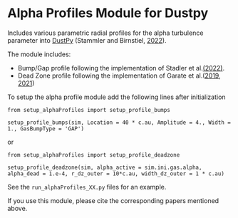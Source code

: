 # Alpha Profiles Module for Dustpy

Includes various parametric radial profiles for the alpha turbulence parameter into [DustPy](https://github.com/stammler/dustpy) (Stammler and Birnstiel, [2022](https://ui.adsabs.harvard.edu/abs/2022ApJ...935...35S/abstract)).

The module includes:
* Bump/Gap profile following the implementation of Stadler et al.[(2022)](https://ui.adsabs.harvard.edu/abs/2022A%26A...668A.104S/abstract).
* Dead Zone profile following the implementation of Garate et al.([2019](https://ui.adsabs.harvard.edu/abs/2019ApJ...871...53G/abstract), [2021](https://ui.adsabs.harvard.edu/abs/2021A%26A...655A..18G/abstract))


To setup the alpha profile module add the following lines after initialization

`from setup_alphaProfiles import setup_profile_bumps`

`setup_profile_bumps(sim, Location = 40 * c.au, Amplitude = 4., Width = 1., GasBumpType = 'GAP')`


or



`from setup_alphaProfiles import setup_profile_deadzone`

`setup_profile_deadzone(sim, alpha_active = sim.ini.gas.alpha, alpha_dead = 1.e-4, r_dz_outer = 10*c.au, width_dz_outer = 1 * c.au)`


See the `run_alphaProfiles_XX.py` files for an example.

If you use this module, please cite the corresponding papers mentioned above.
